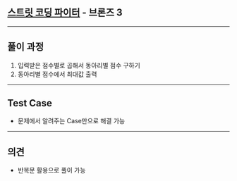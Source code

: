 ## [스트릿 코딩 파이터](https://www.acmicpc.net/problem/23348) - 브론즈 3

---

## 풀이 과정
1. 입력받은 점수별로 곱해서 동아리별 점수 구하기
2. 동아리별 점수에서 최대값 출력

---

## Test Case
- 문제에서 알려주는 Case만으로 해결 가능

---

## 의견
- 반복문 활용으로 풀이 가능